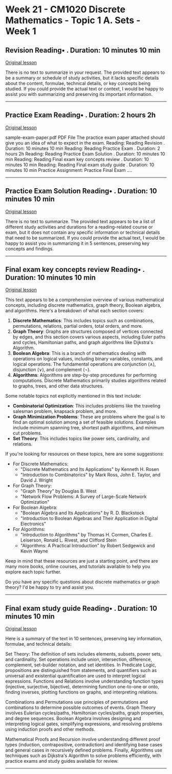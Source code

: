 # Week 21 - CM1020 Discrete Mathematics - Topic 1 A. Sets - Week 1

## Revision Reading• . Duration: 10 minutes 10 min

[Original lesson](https://www.coursera.org/learn/uol-discrete-mathematics/supplement/MQqMV/revision)

There is no text to summarize in your request. The provided text appears to be a summary or schedule of study activities, but it lacks specific details about the content, formulae, technical details, or key concepts being studied. If you could provide the actual text or context, I would be happy to assist you with summarizing and preserving its important information.

---

## Practice Exam Reading• . Duration: 2 hours 2h

[Original lesson](https://www.coursera.org/learn/uol-discrete-mathematics/supplement/6AfnT/practice-exam)

sample-exam-paper.pdf PDF File The practice exam paper attached should give you an idea of what to expect in the exam. Reading: Reading Revision . Duration: 10 minutes 10 min Reading: Reading Practice Exam . Duration: 2 hours 2h Reading: Reading Practice Exam Solution . Duration: 10 minutes 10 min Reading: Reading Final exam key concepts review . Duration: 10 minutes 10 min Reading: Reading Final exam study guide . Duration: 10 minutes 10 min Practice Assignment: Practice Final Exam ....

---

## Practice Exam Solution Reading• . Duration: 10 minutes 10 min

[Original lesson](https://www.coursera.org/learn/uol-discrete-mathematics/supplement/dtIfr/practice-exam-solution)

There is no text to summarize. The provided text appears to be a list of different study activities and durations for a reading-related course or exam, but it does not contain any specific information or technical details that need to be summarized. If you could provide the actual text, I would be happy to assist you in summarizing it in 5 sentences, preserving key concepts and findings.

---

## Final exam key concepts review Reading• . Duration: 10 minutes 10 min

[Original lesson](https://www.coursera.org/learn/uol-discrete-mathematics/supplement/2isrl/final-exam-key-concepts-review)

This text appears to be a comprehensive overview of various mathematical concepts, including discrete mathematics, graph theory, Boolean algebra, and algorithms. Here's a breakdown of what each section covers:

1. **Discrete Mathematics**: This includes topics such as combinations, permutations, relations, partial orders, total orders, and more.
2. **Graph Theory**: Graphs are structures composed of vertices connected by edges, and this section covers various aspects, including Euler paths and cycles, Hamiltonian paths, and graph algorithms like Dijkstra's Algorithm.
3. **Boolean Algebra**: This is a branch of mathematics dealing with operations on logical values, including binary variables, constants, and logical operations. The fundamental operations are conjunction (∧), disjunction (∨), and complement (¬).
4. **Algorithms**: Algorithms are step-by-step procedures for performing computations. Discrete Mathematics primarily studies algorithms related to graphs, trees, and other data structures.

Some notable topics not explicitly mentioned in this text include:

* **Combinatorial Optimization**: This includes problems like the traveling salesman problem, knapsack problem, and more.
* **Graph Minimization Problems**: These are problems where the goal is to find an optimal solution among a set of feasible solutions. Examples include minimum spanning tree, shortest path algorithms, and minimum cut problems.
* **Set Theory**: This includes topics like power sets, cardinality, and relations.

If you're looking for resources on these topics, here are some suggestions:

* For Discrete Mathematics:
	+ "Discrete Mathematics and Its Applications" by Kenneth H. Rosen
	+ "Introduction to Combinatorics" by Mark Ross, John E. Taylor, and David J. Wright
* For Graph Theory:
	+ "Graph Theory" by Douglas B. West
	+ "Network Flow Problems: A Survey of Large-Scale Network Optimization"
* For Boolean Algebra:
	+ "Boolean Algebra and Its Applications" by R. D. Blackstock
	+ "Introduction to Boolean Algebras and Their Application in Digital Electronics"
* For Algorithms:
	+ "Introduction to Algorithms" by Thomas H. Cormen, Charles E. Leiserson, Ronald L. Rivest, and Clifford Stein
	+ "Algorithms: A Practical Introduction" by Robert Sedgewick and Kevin Wayne

Keep in mind that these resources are just a starting point, and there are many more books, online courses, and tutorials available to help you explore each topic further.

Do you have any specific questions about discrete mathematics or graph theory? I'd be happy to try and assist you.

---

## Final exam study guide Reading• . Duration: 10 minutes 10 min

[Original lesson](https://www.coursera.org/learn/uol-discrete-mathematics/supplement/Mgtp5/final-exam-study-guide)

Here is a summary of the text in 10 sentences, preserving key information, formulae, and technical details:

Set Theory: The definition of sets includes elements, subsets, power sets, and cardinality. Set operations include union, intersection, difference, complement, set-builder notation, and set identities. In Predicate Logic, propositions are distinguished from statements, and quantifiers such as universal and existential quantification are used to interpret logical expressions. Functions and Relations involve understanding function types (injective, surjective, bijective), determining function one-to-one or onto, finding inverses, plotting functions on graphs, and interpreting relations.

Combinations and Permutations use principles of permutations and combinations to determine possible outcomes of events. Graph Theory involves Eulerian cycles/paths, Hamiltonian cycles/paths, graph properties, and degree sequences. Boolean Algebra involves designing and interpreting logical gates, simplifying expressions, and resolving problems using induction proofs and other methods.

Mathematical Proofs and Recursion involve understanding different proof types (induction, contrapositive, contradiction) and identifying base cases and general cases in recursively defined problems. Finally, Algorithms use techniques such as Dijkstra's Algorithm to solve problems efficiently, with practice exams and study guides available for review.

---


